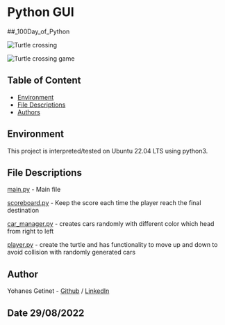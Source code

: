 # Python GUI 
##_100Day_of_Python

![Turtle crossing ](/Screencast%20from%2008-29-2022%2012_44_48%20PM.gif)

![ Turtle crossing game ](/Screenshot%20from%202022-08-29%2012-45-43.png)

## Table of Content
* [Environment](#environment)
* [File Descriptions](#file-descriptions)
* [Authors](#author)

## Environment
This project is interpreted/tested on Ubuntu 22.04 LTS using python3. 


## File Descriptions
[main.py](main.py)  - Main file

[scoreboard.py](scoreboard.py) - Keep the score each time the player reach the final destination

[car_manager.py](car_manager.py) - creates cars randomly with different color which head from right to left

[player.py](player.py) - create the turtle and has functionality to move up and down to avoid collision with randomly generated cars



## Author
Yohanes Getinet - [Github](https://github.com/YohanesGetinet1) / [LinkedIn](https://www.linkedin.com/in/yohanesgetinet/)  
## Date 29/08/2022

